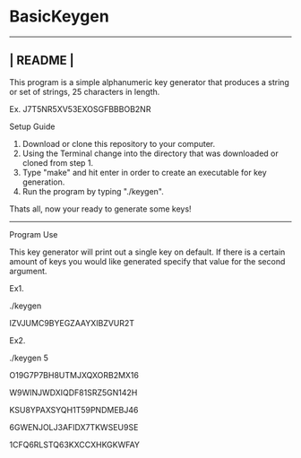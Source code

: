 # BasicKeygen

 --------
| README |
 --------
 
This program is a simple alphanumeric key generator that produces a string or set of strings, 25 characters in length.

Ex. J7T5NR5XV53EXOSGFBBBOB2NR

Setup Guide

1. Download or clone this repository to your computer.
2. Using the Terminal change into the directory that was downloaded or cloned from step 1.
3. Type "make" and hit enter in order to create an executable for key generation.
4. Run the program by typing "./keygen".


Thats all, now your ready to generate some keys!

-----------------------------------------------------------------------------

Program Use

This key generator will print out a single key on default. If there is a certain amount of keys
you would like generated specify that value for the second argument. 

Ex1.


  ./keygen
  
  IZVJUMC9BYEGZAAYXIBZVUR2T

Ex2.


  ./keygen 5

  O19G7P7BH8UTMJXQXORB2MX16
  
  W9WINJWDXIQDF81SRZ5GN142H
  
  KSU8YPAXSYQH1T59PNDMEBJ46
  
  6GWENJOLJ3AFIDX7TKWSEU9SE
  
  1CFQ6RLSTQ63KXCCXHKGKWFAY

